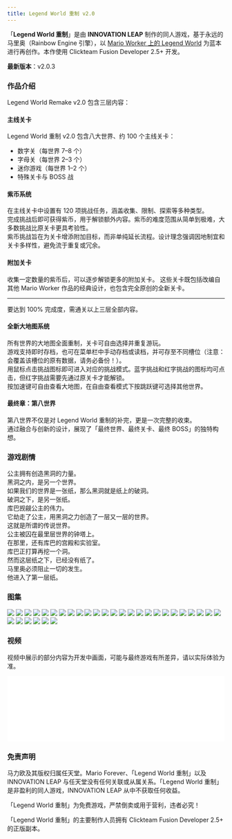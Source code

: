 ```yaml
---
title: Legend World 重制 v2.0
---
```


「**Legend World 重制**」是由 **INNOVATION LEAP** 制作的同人游戏，基于永远的马里奥（Rainbow Engine 引擎），以 [Mario Worker 上的 Legend World](/cn/legend-world-remake/legend-world-on-mario-worker) 为蓝本进行再创作。本作使用 Clickteam Fusion Developer 2.5+ 开发。

**最新版本**：v2.0.3

### 作品介绍
Legend World Remake v2.0 包含三层内容：

#### 主线关卡
Legend World 重制 v2.0 包含八大世界、约 100 个主线关卡：  
- 数字关（每世界 7–8 个）  
- 字母关（每世界 2–3 个）  
- 迷你游戏（每世界 1–2 个）  
- 特殊关卡与 BOSS 战

#### 紫币系统
在主线关卡中设置有 120 项挑战任务，涵盖收集、限制、探索等多种类型。  
完成挑战后即可获得紫币，用于解锁额外内容。紫币的难度范围从简单到极难，大多数挑战比原关卡更具考验性。  
紫币挑战旨在为关卡增添附加目标，而非单纯延长流程。设计理念强调因地制宜和关卡多样性，避免流于重复或冗余。

#### 附加关卡
收集一定数量的紫币后，可以逐步解锁更多的附加关卡。
这些关卡既包括改编自其他 Mario Worker 作品的经典设计，也包含完全原创的全新关卡。

---

要达到 100% 完成度，需通关以上三层全部内容。

#### 全新大地图系统
所有世界的大地图全面重制，关卡可自由选择并重复游玩。  
游戏支持即时存档，也可在菜单栏中手动存档或读档，并可存至不同槽位（注意：会覆盖该槽位的原有数据，请务必备份！）。  
用鼠标点击挑战图标即可进入对应的挑战模式。蓝字挑战和红字挑战的图标均可点击，但红字挑战需要先通过原关卡才能解锁。  
按加速键可自由查看大地图，在自由查看模式下按跳跃键可选择其他世界。

#### 最终章：第八世界
第八世界不仅是对 Legend World 重制的补完，更是一次完整的收束。  
通过融合与创新的设计，展现了「最终世界、最终关卡、最终 BOSS」的独特构想。

### 游戏剧情
公主拥有创造黑洞的力量。  
黑洞之内，是另一个世界。  
如果我们的世界是一张纸，那么黑洞就是纸上的破洞。  
破洞之下，是另一张纸。  
库巴觊觎公主的伟力。  
它劫走了公主，用黑洞之力创造了一层又一层的世界。  
这就是所谓的传说世界。  
公主被囚在最里层世界的钟塔上。  
在那里，还有库巴的宫殿和实验室。  
库巴正打算再挖一个洞。  
然而这层纸之下，已经没有纸了。  
马里奥必须阻止一切的发生。  
他进入了第一层纸。  

### 图集

<div class="image-gallery">
<img src="/images/lwr2.0/lwr2.0-title.webp" />
<img src="/images/lwr2.0/lwr2.0-sgr.webp" />
<img src="/images/lwr2.0/lwr2.0-map2.webp" />
<img src="/images/lwr2.0/lwr2.0-1-1.webp" />
<img src="/images/lwr2.0/lwr2.0-1-b.webp" />
<img src="/images/lwr2.0/lwr2.0-2-4.webp" />
<img src="/images/lwr2.0/lwr2.0-3-3.webp" />
<img src="/images/lwr2.0/lwr2.0-3-6.webp" />
<img src="/images/lwr2.0/lwr2.0-4-2.webp" />
<img src="/images/lwr2.0/lwr2.0-4-5.webp" />
<img src="/images/lwr2.0/lwr2.0-4-boss.webp" />
<img src="/images/lwr2.0/lwr2.0-5-2.webp" />
<img src="/images/lwr2.0/lwr2.0-5-5.webp" />
<img src="/images/lwr2.0/lwr2.0-6-2.webp" />
<img src="/images/lwr2.0/lwr2.0-6-a.webp" />
<img src="/images/lwr2.0/lwr2.0-6-6.webp" />
<img src="/images/lwr2.0/lwr2.0-7-2.webp" />
<img src="/images/lwr2.0/lwr2.0-8-2.webp" />
<img src="/images/lwr2.0/lwr2.0-8-4.webp" />
<img src="/images/lwr2.0/lwr2.0-8-6.webp" />
<img src="/images/lwr2.0/lwr2.0-8-7.webp" />
<img src="/images/lwr2.0/lwr2.0-8-p1.webp" />
<img src="/images/lwr2.0/lwr2.0-8-p2.webp" />
<img src="/images/lwr2.0/lwr2.0-8-p3.webp" />
<img src="/images/lwr2.0/lwr2.0-8-p4.webp" />
<img src="/images/lwr2.0/lwr2.0-8-q.webp" />
<img src="/images/lwr2.0/lwr2.0-title-finale.webp" />
<img src="/images/lwr2.0/lwr2.0-bj.webp" />
<img src="/images/lwr2.0/lwr2.0-minix.webp" />
<img src="/images/lwr2.0/lwr2.0-gc.webp" />
<img src="/images/lwr2.0/lwr2.0-ex.webp" />
</div>

### 视频
视频中展示的部分内容为开发中画面，可能与最终游戏有所差异，请以实际体验为准。

<iframe style="width: 100%;" src="//player.bilibili.com/player.html?isOutside=true&aid=115112488798956&bvid=BV1J7hRzEEPi&cid=32032951466&p=1" scrolling="no" border="0" frameborder="no" framespacing="0" allowfullscreen="true"></iframe>

### 免责声明
马力欧及其版权归属任天堂。Mario Forever、「Legend World 重制」以及 INNOVATION LEAP 与任天堂没有任何关联或从属关系。「Legend World 重制」是非盈利的同人游戏，INNOVATION LEAP 从中不获取任何收益。

「Legend World 重制」为免费游戏，严禁倒卖或用于营利，违者必究！

「Legend World 重制」的主要制作人员拥有 Clickteam Fusion Developer 2.5+ 的正版副本。
